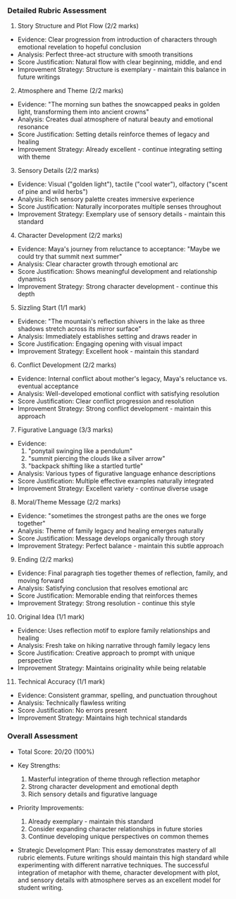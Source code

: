 ### Detailed Rubric Assessment

1. Story Structure and Plot Flow (2/2 marks)

- Evidence: Clear progression from introduction of characters through emotional revelation to hopeful conclusion
- Analysis: Perfect three-act structure with smooth transitions
- Score Justification: Natural flow with clear beginning, middle, and end
- Improvement Strategy: Structure is exemplary - maintain this balance in future writings

2. Atmosphere and Theme (2/2 marks)

- Evidence: "The morning sun bathes the snowcapped peaks in golden light, transforming them into ancient crowns"
- Analysis: Creates dual atmosphere of natural beauty and emotional resonance
- Score Justification: Setting details reinforce themes of legacy and healing
- Improvement Strategy: Already excellent - continue integrating setting with theme

3. Sensory Details (2/2 marks)

- Evidence: Visual ("golden light"), tactile ("cool water"), olfactory ("scent of pine and wild herbs")
- Analysis: Rich sensory palette creates immersive experience
- Score Justification: Naturally incorporates multiple senses throughout
- Improvement Strategy: Exemplary use of sensory details - maintain this standard

4. Character Development (2/2 marks)

- Evidence: Maya's journey from reluctance to acceptance: "Maybe we could try that summit next summer"
- Analysis: Clear character growth through emotional arc
- Score Justification: Shows meaningful development and relationship dynamics
- Improvement Strategy: Strong character development - continue this depth

5. Sizzling Start (1/1 mark)

- Evidence: "The mountain's reflection shivers in the lake as three shadows stretch across its mirror surface"
- Analysis: Immediately establishes setting and draws reader in
- Score Justification: Engaging opening with visual impact
- Improvement Strategy: Excellent hook - maintain this standard

6. Conflict Development (2/2 marks)

- Evidence: Internal conflict about mother's legacy, Maya's reluctance vs. eventual acceptance
- Analysis: Well-developed emotional conflict with satisfying resolution
- Score Justification: Clear conflict progression and resolution
- Improvement Strategy: Strong conflict development - maintain this approach

7. Figurative Language (3/3 marks)

- Evidence:
  1. "ponytail swinging like a pendulum"
  2. "summit piercing the clouds like a silver arrow"
  3. "backpack shifting like a startled turtle"
- Analysis: Various types of figurative language enhance descriptions
- Score Justification: Multiple effective examples naturally integrated
- Improvement Strategy: Excellent variety - continue diverse usage

8. Moral/Theme Message (2/2 marks)

- Evidence: "sometimes the strongest paths are the ones we forge together"
- Analysis: Theme of family legacy and healing emerges naturally
- Score Justification: Message develops organically through story
- Improvement Strategy: Perfect balance - maintain this subtle approach

9. Ending (2/2 marks)

- Evidence: Final paragraph ties together themes of reflection, family, and moving forward
- Analysis: Satisfying conclusion that resolves emotional arc
- Score Justification: Memorable ending that reinforces themes
- Improvement Strategy: Strong resolution - continue this style

10. Original Idea (1/1 mark)

- Evidence: Uses reflection motif to explore family relationships and healing
- Analysis: Fresh take on hiking narrative through family legacy lens
- Score Justification: Creative approach to prompt with unique perspective
- Improvement Strategy: Maintains originality while being relatable

11. Technical Accuracy (1/1 mark)

- Evidence: Consistent grammar, spelling, and punctuation throughout
- Analysis: Technically flawless writing
- Score Justification: No errors present
- Improvement Strategy: Maintains high technical standards

### Overall Assessment

- Total Score: 20/20 (100%)
- Key Strengths:

  1. Masterful integration of theme through reflection metaphor
  2. Strong character development and emotional depth
  3. Rich sensory details and figurative language

- Priority Improvements:

  1. Already exemplary - maintain this standard
  2. Consider expanding character relationships in future stories
  3. Continue developing unique perspectives on common themes

- Strategic Development Plan:
  This essay demonstrates mastery of all rubric elements. Future writings should maintain this high standard while experimenting with different narrative techniques. The successful integration of metaphor with theme, character development with plot, and sensory details with atmosphere serves as an excellent model for student writing.
